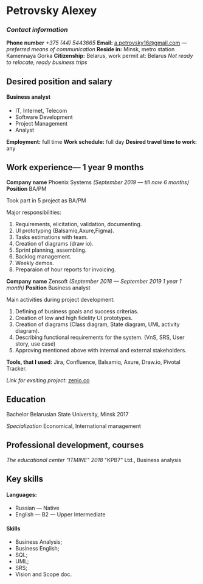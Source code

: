 # **Petrovsky Alexey**

### *Contact information*
**Phone number** *+375 (44) 5443665*
**Email:** a.petrovsky16@gmail.com  *— preferred means of communication*
**Reside in:** Minsk, metro station Kamennaya Gorka
**Citizenship:** Belarus, work permit at: Belarus
*Not ready to relocate, ready business trips*

## **Desired position and salary**
#### **Business analyst**
- IT, Internet, Telecom
- Software Development
- Project Management
- Analyst

**Employment:** full time
**Work schedule:** full day
**Desired travel time to work:** any


## **Work experience**— 1 year 9 months

**Company name** Phoenix Systems *(September 2019 — till now 6 months)*
**Position** BA/PM

Took part in 5 project as BA/PM

Major responsibilities:
1. Requirements, elicitation, validation, documenting.
2. UI prototyping (Balsamiq,Axure,Figma).
3. Tasks estimations with team.
4. Creation of diagrams (draw io).
5. Sprint planning, assembling.
6. Backlog management.
7. Weekly demos.
8. Preparaion of hour reports for invoicing.


**Company name** Zensoft *(September 2018 — September 2019 1 year 1 month)*
**Position** Business analyst

Main activities during project development:
1. Defining of business goals and success criterias.
2. Creation of low and high fidelity UI prototypes.
3. Creation of diagrams (Class diagram, State diagram, UML activity diagram).
4. Describing functional requirements for the system. (VnS, SRS, User story, use case)
5. Approving mentioned above with internal and external stakeholders.

**Tools, that I used:** Jira, Confluence, Balsamiq, Axure, Draw.io, Pivotal Tracker.

*Link for exsiting project:* [zenio.co](zenio.co)

## **Education**

Bachelor
Belarusian State University, Minsk
2017

*Specialization* Economical, International management

## **Professional development, courses**

*The educational center "ITMINE"
2018*
"KPB7" Ltd., Business analysis

## **Key skills**

#### **Languages:**
- Russian — Native
- English — B2 — Upper Intermediate

#### **Skills**
- Business Analysis;
- Business English; 
- SQL;
- UML; 
- SRS;
- Vision and Scope doc.


